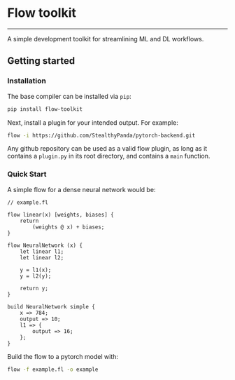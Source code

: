# Flow toolkit
---

A simple development toolkit for streamlining ML and DL workflows.

## Getting started

### Installation

The base compiler can be installed via `pip`:
```bash
pip install flow-toolkit
```

Next, install a plugin for your intended output. For example:

```bash
flow -i https://github.com/StealthyPanda/pytorch-backend.git
```


Any github repository can be used as a valid flow plugin, as long as it contains a `plugin.py` in its root directory, and contains a `main` function.


### Quick Start

A simple flow for a dense neural network would be:

```
// example.fl

flow linear(x) [weights, biases] {
    return
        (weights @ x) + biases;
}

flow NeuralNetwork (x) {
    let linear l1;
    let linear l2;

    y = l1(x);
    y = l2(y);

    return y;
}

build NeuralNetwork simple {
    x => 784;
    output => 10;
    l1 => {
        output => 16;
    };
}
```

Build the flow to a pytorch model with:
```bash
flow -f example.fl -o example
```




